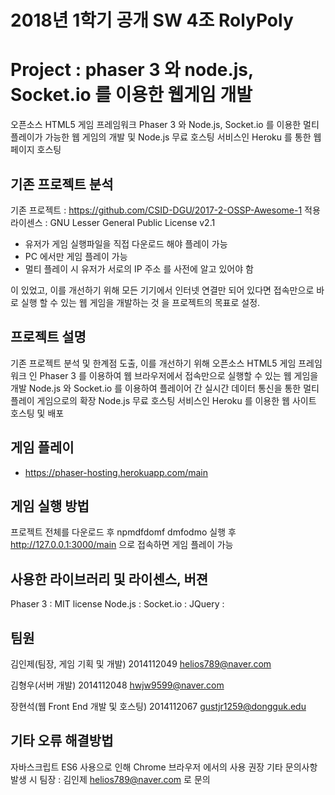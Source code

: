 # 2018년 1학기 공개 SW 4조 RolyPoly
# Project : phaser 3 와 node.js, Socket.io 를 이용한 웹게임 개발
오픈소스 HTML5 게임 프레임워크 Phaser 3 와 Node.js, Socket.io 를 이용한 멀티플레이가 가능한 웹 게임의 개발 및
Node.js 무료 호스팅 서비스인 Heroku 를 통한 웹 페이지 호스팅


## 기존 프로젝트 분석
기존 프로젝트 : https://github.com/CSID-DGU/2017-2-OSSP-Awesome-1
적용 라이센스 : GNU Lesser General Public License v2.1

- 유저가 게임 실행파일을 직접 다운로드 해야 플레이 가능
- PC 에서만 게임 플레이 가능
- 멀티 플레이 시 유저가 서로의 IP 주소 를 사전에 알고 있어야 함

이 있었고, 이를 개선하기 위해 모든 기기에서 인터넷 연결만 되어 있다면 접속만으로
바로 실행 할 수 있는 웹 게임을 개발하는 것 을 프로젝트의 목표로 설정.


## 프로젝트 설명
기존 프로젝트 분석 및 한계점 도출, 이를 개선하기 위해
오픈소스 HTML5 게임 프레임워크 인 Phaser 3 를 이용하여 웹 브라우저에서 접속만으로 실행할 수 있는 웹 게임을 개발
Node.js 와 Socket.io 를 이용하여 플레이어 간 실시간 데이터 통신을 통한 멀티플레이 게임으로의 확장
Node.js 무료 호스팅 서비스인 Heroku 를 이용한 웹 사이트 호스팅 및 배포


## 게임 플레이
- https://phaser-hosting.herokuapp.com/main


## 게임 실행 방법
프로젝트 전체를 다운로드 후 npmdfdomf dmfodmo 실행 후
http://127.0.0.1:3000/main 으로 접속하면 게임 플레이 가능


## 사용한 라이브러리 및 라이센스, 버젼
Phaser 3  : MIT license
Node.js   :
Socket.io :
JQuery    : 


## 팀원
김인제(팀장, 게임 기획 및 개발) 2014112049 helios789@naver.com

김형우(서버 개발) 2014112048 hwjw9599@naver.com

장현석(웹 Front End 개발 및 호스팅) 2014112067 gustjr1259@dongguk.edu

## 기타 오류 해결방법
자바스크립트 ES6 사용으로 인해 Chrome 브라우저 에서의 사용 권장
기타 문의사항 발생 시 팀장 : 김인제 helios789@naver.com 로 문의
